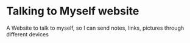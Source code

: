 # Talking to Myself website
A Website to talk to myself, so I can send notes, links, pictures through different devices
